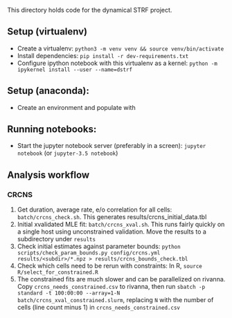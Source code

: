 This directory holds code for the dynamical STRF project.

## Setup (virtualenv)

- Create a virtualenv: `python3 -m venv venv && source venv/bin/activate`
- Install dependencies: `pip install -r dev-requirements.txt`
- Configure ipython notebook with this virtualenv as a kernel: `python -m ipykernel install --user --name=dstrf`

## Setup (anaconda):

- Create an environment and populate with

## Running notebooks:

- Start the jupyter notebook server (preferably in a screen): `jupyter notebook` (or `jupyter-3.5 notebook`)

## Analysis workflow

### CRCNS

1. Get duration, average rate, e/o correlation for all cells: `batch/crcns_check.sh`. This generates results/crcns_initial_data.tbl
1. Initial xvalidated MLE fit: `batch/crcns_xval.sh`. This runs fairly quickly on a single host using unconstrained validation. Move the results to a subdirectory under `results`
1. Check initial estimates against parameter bounds: `python scripts/check_param_bounds.py config/crcns.yml results/<subdir>/*.npz > results/crcns_bounds_check.tbl`
1. Check which cells need to be rerun with constraints: In R, `source R/select_for_constrained.R`
1. The constrained fits are much slower and can be parallelized on rivanna. Copy `crcns_needs_constrained.csv` to rivanna, then run `sbatch -p standard -t 100:00:00 --array=1-N batch/crcns_xval_constrained.slurm`, replacing `N` with the number of cells (line count minus 1) in `crcns_needs_constrained.csv`
